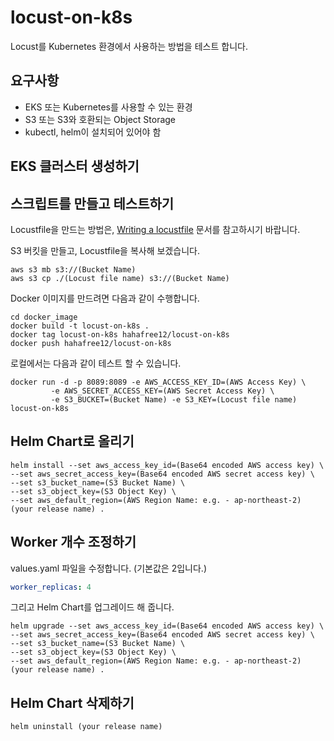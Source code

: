 # locust-on-k8s

Locust를 Kubernetes 환경에서 사용하는 방법을 테스트 합니다. 

## 요구사항

* EKS 또는 Kubernetes를 사용할 수 있는 환경
* S3 또는 S3와 호환되는 Object Storage
* kubectl, helm이 설치되어 있어야 함

## EKS 클러스터 생성하기



## 스크립트를 만들고 테스트하기

Locustfile을 만드는 방법은, [Writing a locustfile](https://docs.locust.io/en/latest/writing-a-locustfile.html) 문서를 참고하시기 바랍니다. 

S3 버킷을 만들고, Locustfile을 복사해 보겠습니다. 

```shell script
aws s3 mb s3://(Bucket Name)
aws s3 cp ./(Locust file name) s3://(Bucket Name)
```

Docker 이미지를 만드려면 다음과 같이 수행합니다. 

```shell script
cd docker_image
docker build -t locust-on-k8s .
docker tag locust-on-k8s hahafree12/locust-on-k8s
docker push hahafree12/locust-on-k8s
```

로컬에서는 다음과 같이 테스트 할 수 있습니다. 

```shell script
docker run -d -p 8089:8089 -e AWS_ACCESS_KEY_ID=(AWS Access Key) \
         -e AWS_SECRET_ACCESS_KEY=(AWS Secret Access Key) \
         -e S3_BUCKET=(Bucket Name) -e S3_KEY=(Locust file name) locust-on-k8s
```
## Helm Chart로 올리기

```shell script
helm install --set aws_access_key_id=(Base64 encoded AWS access key) \
--set aws_secret_access_key=(Base64 encoded AWS secret access key) \
--set s3_bucket_name=(S3 Bucket Name) \
--set s3_object_key=(S3 Object Key) \
--set aws_default_region=(AWS Region Name: e.g. - ap-northeast-2)
(your release name) .
```

## Worker 개수 조정하기

values.yaml 파일을 수정합니다. (기본값은 2입니다.) 

```yaml
worker_replicas: 4
```

그리고 Helm Chart를 업그레이드 해 줍니다.

```shell script
helm upgrade --set aws_access_key_id=(Base64 encoded AWS access key) \
--set aws_secret_access_key=(Base64 encoded AWS secret access key) \
--set s3_bucket_name=(S3 Bucket Name) \
--set s3_object_key=(S3 Object Key) \
--set aws_default_region=(AWS Region Name: e.g. - ap-northeast-2)
(your release name) .
```

## Helm Chart 삭제하기

```shell script
helm uninstall (your release name)
```
